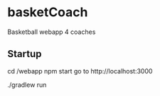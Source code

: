 # basketCoach
Basketball webapp 4 coaches


## Startup
cd /webapp
npm start
go to http://localhost:3000


./gradlew run
